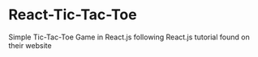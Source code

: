 # React-Tic-Tac-Toe
Simple Tic-Tac-Toe Game in React.js following React.js tutorial found on their website

